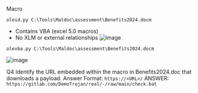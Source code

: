 Macro

```
oleid.py C:\Tools\Maldoc\assessment\Benefits2024.docm
  ```
+ Contains VBA (excel 5.0 macros)
+ No XLM or external relationships
![image](https://github.com/user-attachments/assets/0194b601-9530-483c-8f51-45f2b1c0125b)


```
olevba.py C:\Tools\Maldoc\assessment\Benefits2024.docm
  ```

![image](https://github.com/user-attachments/assets/28d4fcc5-a62d-42aa-bd70-8366cf1e07cb)


Q4 Identify the URL embedded within the macro in Benefits2024.doc that downloads a payload. Answer Format: `https://<URL>/`
ANSWER: `https://gitlab.com/DemoTrojan/real/-/raw/main/check.bat`






